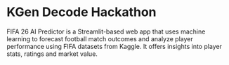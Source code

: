 # KGen Decode Hackathon
FIFA 26 AI Predictor is a Streamlit-based web app that uses machine learning to forecast football match outcomes and analyze player performance using FIFA datasets from Kaggle. 
It offers insights into player stats, ratings and market value.
